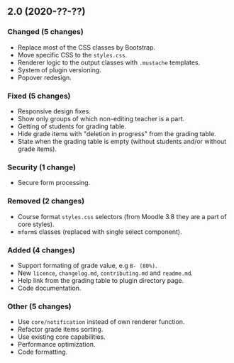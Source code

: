 ## 2.0 (2020-??-??)

### Changed (5 changes)

- Replace most of the CSS classes by Bootstrap.
- Move specific CSS to the `styles.css`.
- Renderer logic to the output classes with `.mustache` templates.
- System of plugin versioning.
- Popover redesign.

### Fixed (5 changes)

- Responsive design fixes.
- Show only groups of which non-editing teacher is a part.
- Getting of students for grading table.
- Hide grade items with "deletion in progress" from the grading table.
- State when the grading table is empty (without students and/or without grade items).

### Security (1 change)

- Secure form processing.

### Removed (2 changes)

- Course format `styles.css` selectors (from Moodle 3.8 they are a part of core styles).
- `mform`s classes (replaced with single select component).

### Added (4 changes)

- Support formating of grade value, e.g `B- (80%)`.
- New `licence`, `changelog.md`, `contributing.md` and `readme.md`.
- Help link from the grading table to plugin directory page.
- Code documentation.

### Other (5 changes)

- Use `core/notification` instead of own renderer function.
- Refactor grade items sorting.
- Use existing core capabilities.
- Performance optimization.
- Code formatting.
